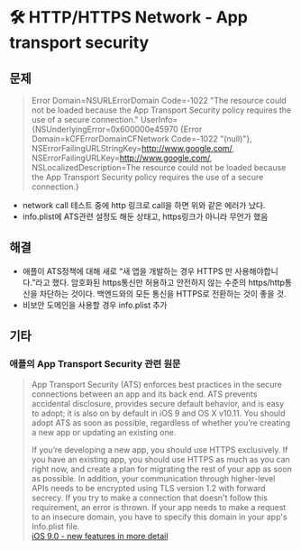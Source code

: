 # 🛠 HTTP/HTTPS Network - App transport security
## 문제
> Error Domain=NSURLErrorDomain Code=-1022 "The resource could not be loaded because the App Transport Security policy requires the use of a secure connection." UserInfo={NSUnderlyingError=0x600000e45970 {Error Domain=kCFErrorDomainCFNetwork Code=-1022 "(null)"}, NSErrorFailingURLStringKey=http://www.google.com/, NSErrorFailingURLKey=http://www.google.com/, NSLocalizedDescription=The resource could not be loaded because the App Transport Security policy requires the use of a secure connection.}  

* network call 테스트 중에 http 링크로 call을 하면 위와 같은 에러가 났다.
* info.plist에 ATS관련 설정도 해둔 상태고, https링크가 아니라 무언가 했음

## 해결
* 애플이 ATS정책에 대해 새로 “새 앱을 개발하는 경우 HTTPS 만 사용해야합니다.”라고 했다. 암호화된 https통신만 허용하고 안전하지 않는 수준의 https/http통신을 차단하는 것이다. 백엔드와의 모든 통신을 HTTPS로 전환하는 것이 좋을 것.
* 비보안 도메인을 사용할 경우 info.plist 추가

## 기타
### 애플의 App Transport Security 관련 원문
> App Transport Security (ATS) enforces best practices in the secure connections between an app and its back end. ATS prevents accidental disclosure, provides secure default behavior, and is easy to adopt; it is also on by default in iOS 9 and OS X v10.11. You should adopt ATS as soon as possible, regardless of whether you’re creating a new app or updating an existing one.  
>   
> If you’re developing a new app, you should use HTTPS exclusively. If you have an existing app, you should use HTTPS as much as you can right now, and create a plan for migrating the rest of your app as soon as possible. In addition, your communication through higher-level APIs needs to be encrypted using TLS version 1.2 with forward secrecy. If you try to make a connection that doesn't follow this requirement, an error is thrown. If your app needs to make a request to an insecure domain, you have to specify this domain in your app's Info.plist file.  
[iOS 9.0 -  new features in more detail](https://developer.apple.com/library/content/releasenotes/General/WhatsNewIniOS/Articles/iOS9.html)